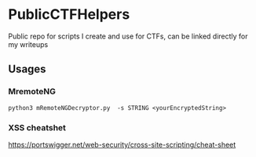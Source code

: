 # PublicCTFHelpers
Public repo for scripts I create and use for CTFs, can be linked directly for my writeups


## Usages


### MremoteNG

`python3 mRemoteNGDecryptor.py  -s STRING <yourEncryptedString>`

### XSS cheatshet
https://portswigger.net/web-security/cross-site-scripting/cheat-sheet
